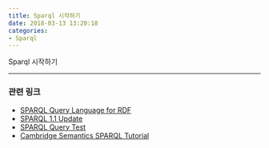 ```yaml
---
title: Sparql 시작하기
date: 2018-03-13 13:20:18
categories:
- Sparql
---
```


Sparql 시작하기

---

### 관련 링크
* [SPARQL Query Language for RDF](https://www.w3.org/2001/sw/DataAccess/rq23/)
* [SPARQL 1.1 Update](https://www.w3.org/TR/sparql11-update/#insertData)
* [SPARQL Query Test](https://www.w3.org/2001/sw/DataAccess/rq23/examples.html)
* [Cambridge Semantics SPARQL Tutorial](https://www.cambridgesemantics.com/blog/semantic-university/learn-sparql/sparql-by-example/)
